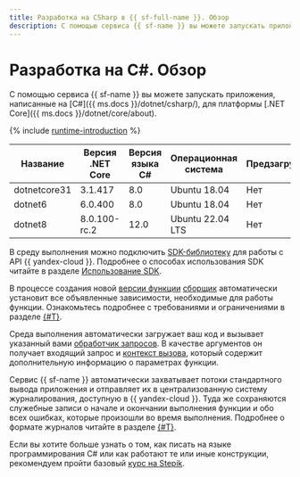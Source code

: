 ```yaml
---
title: Разработка на CSharp в {{ sf-full-name }}. Обзор
description: С помощью сервиса {{ sf-name }} вы можете запускать приложения, написанные на C# (CSharp), для платформы .NET Core. Сервис предоставляет среду выполнения .NET Core 3.1.417 с версией языка С# 8.0 и операционной системой Ubuntu 18.04.
---
```


# Разработка на C#. Обзор

С помощью сервиса {{ sf-name }} вы можете запускать приложения, написанные на [C#]({{ ms.docs }}/dotnet/csharp/), для платформы [.NET Core]({{ ms.docs }}/dotnet/core/about).

{% include [runtime-introduction](../../../_includes/functions/runtime-introduction.md) %}

| Название | Версия .NET Core | Версия языка С# | Операционная <br>система | Предзагружаемая | Поддерживается сервисом |
|----|----|----|----|----|----|
| dotnetcore31 | 3.1.417 | 8.0 | Ubuntu 18.04 | Нет | Нет |
| dotnet6 | 6.0.400 | 8.0 | Ubuntu 18.04 | Нет | Да |
| dotnet8 | 8.0.100-rc.2 | 12.0 | Ubuntu 22.04 LTS | Нет | Да |


В среду выполнения можно подключить [SDK-библиотеку](https://github.com/yandex-cloud/dotnet-sdk) для работы с API {{ yandex-cloud }}. Подробнее о способах использования SDK читайте в разделе [Использование SDK](sdk.md).


В процессе создания новой [версии функции](../../concepts/function.md#version) [сборщик](../../concepts/builder.md) автоматически установит все объявленные зависимости, необходимые для работы функции. Ознакомьтесь подробнее с требованиями и ограничениями в разделе [{#T}](dependencies.md).

Среда выполнения автоматически загружает ваш код и вызывает указанный вами [обработчик запросов](handler.md). В качестве аргументов он получает входящий запрос и [контекст вызова](context.md), который содержит дополнительную информацию о параметрах функции.

Сервис {{ sf-name }} автоматически захватывает потоки стандартного вывода приложения и отправляет их в централизованную систему журналирования, доступную в {{ yandex-cloud }}. Туда же сохраняются служебные записи о начале и окончании выполнения функции и обо всех ошибках, которые произошли во время выполнения. Подробнее о формате журналов читайте в разделе [{#T}](logging.md).

Если вы хотите больше узнать о том, как писать на языке программирования C# или как работают те или иные конструкции, рекомендуем пройти базовый [курс на Stepik](https://stepik.org/course/4143/promo).
